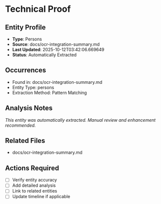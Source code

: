 # Technical Proof

## Entity Profile
- **Type**: Persons
- **Source**: docs/ocr-integration-summary.md
- **Last Updated**: 2025-10-12T03:42:06.669649
- **Status**: Automatically Extracted

## Occurrences
- Found in: docs/ocr-integration-summary.md
- Entity Type: persons
- Extraction Method: Pattern Matching

## Analysis Notes
*This entity was automatically extracted. Manual review and enhancement recommended.*

## Related Files
- docs/ocr-integration-summary.md

## Actions Required
- [ ] Verify entity accuracy
- [ ] Add detailed analysis
- [ ] Link to related entities
- [ ] Update timeline if applicable
